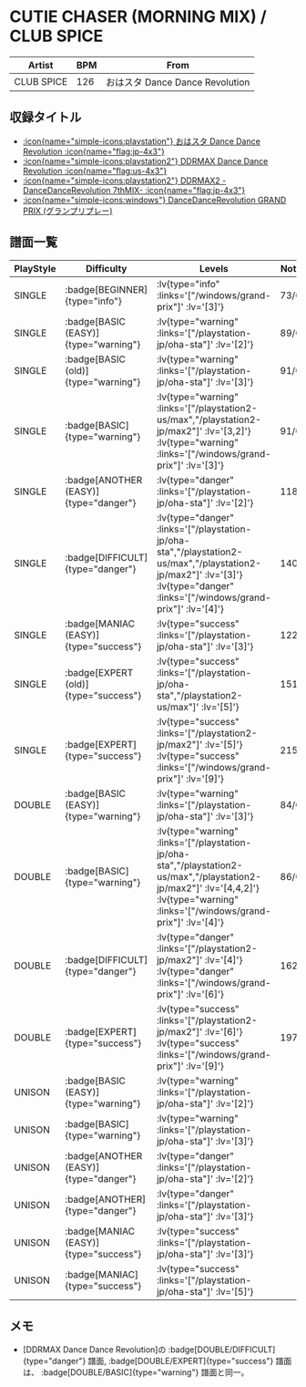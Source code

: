 # CUTIE CHASER (MORNING MIX) / CLUB SPICE

|Artist|BPM|From|
|------|---|----|
|CLUB SPICE|126|おはスタ Dance Dance Revolution|

## 収録タイトル

- [ :icon{name="simple-icons:playstation"} おはスタ Dance Dance Revolution :icon{name="flag:jp-4x3"} ](/playstation-jp/oha-sta)
- [ :icon{name="simple-icons:playstation2"} DDRMAX Dance Dance Revolution :icon{name="flag:us-4x3"} ](/playstation2-us/max)
- [ :icon{name="simple-icons:playstation2"} DDRMAX2 -DanceDanceRevolution 7thMIX- :icon{name="flag:jp-4x3"} ](/playstation2-jp/max2)
- [ :icon{name="simple-icons:windows"} DanceDanceRevolution GRAND PRIX (グランプリプレー)](/windows/grand-prix)

## 譜面一覧

|PlayStyle|Difficulty|Levels|Notes|Movie|
|---------|----------|------|-----|-----|
|SINGLE| :badge[BEGINNER]{type="info"} | :lv{type="info" :links='["/windows/grand-prix"]' :lv='[3]'} |73/0||
|SINGLE| :badge[BASIC (EASY)]{type="warning"} | :lv{type="warning" :links='["/playstation-jp/oha-sta"]' :lv='[2]'} |89/0||
|SINGLE| :badge[BASIC (old)]{type="warning"} | :lv{type="warning" :links='["/playstation-jp/oha-sta"]' :lv='[3]'} |91/0||
|SINGLE| :badge[BASIC]{type="warning"} | :lv{type="warning" :links='["/playstation2-us/max","/playstation2-jp/max2"]' :lv='[3,2]'}  :lv{type="warning" :links='["/windows/grand-prix"]' :lv='[3]'} |91/0||
|SINGLE| :badge[ANOTHER (EASY)]{type="danger"} | :lv{type="danger" :links='["/playstation-jp/oha-sta"]' :lv='[2]'} |118/0||
|SINGLE| :badge[DIFFICULT]{type="danger"} | :lv{type="danger" :links='["/playstation-jp/oha-sta","/playstation2-us/max","/playstation2-jp/max2"]' :lv='[3]'}  :lv{type="danger" :links='["/windows/grand-prix"]' :lv='[4]'} |140/0||
|SINGLE| :badge[MANIAC (EASY)]{type="success"} | :lv{type="success" :links='["/playstation-jp/oha-sta"]' :lv='[3]'} |122/0||
|SINGLE| :badge[EXPERT (old)]{type="success"} | :lv{type="success" :links='["/playstation-jp/oha-sta","/playstation2-us/max"]' :lv='[5]'} |151/0||
|SINGLE| :badge[EXPERT]{type="success"} | :lv{type="success" :links='["/playstation2-jp/max2"]' :lv='[5]'}  :lv{type="success" :links='["/windows/grand-prix"]' :lv='[9]'} |215/8||
|DOUBLE| :badge[BASIC (EASY)]{type="warning"} | :lv{type="warning" :links='["/playstation-jp/oha-sta"]' :lv='[3]'} |84/0||
|DOUBLE| :badge[BASIC]{type="warning"} | :lv{type="warning" :links='["/playstation-jp/oha-sta","/playstation2-us/max","/playstation2-jp/max2"]' :lv='[4,4,2]'}  :lv{type="warning" :links='["/windows/grand-prix"]' :lv='[4]'} |86/0||
|DOUBLE| :badge[DIFFICULT]{type="danger"} | :lv{type="danger" :links='["/playstation2-jp/max2"]' :lv='[4]'}  :lv{type="danger" :links='["/windows/grand-prix"]' :lv='[6]'} |162/0||
|DOUBLE| :badge[EXPERT]{type="success"} | :lv{type="success" :links='["/playstation2-jp/max2"]' :lv='[6]'}  :lv{type="success" :links='["/windows/grand-prix"]' :lv='[9]'} |197/5||
|UNISON| :badge[BASIC (EASY)]{type="warning"} | :lv{type="warning" :links='["/playstation-jp/oha-sta"]' :lv='[2]'} |||
|UNISON| :badge[BASIC]{type="warning"} | :lv{type="warning" :links='["/playstation-jp/oha-sta"]' :lv='[3]'} |||
|UNISON| :badge[ANOTHER (EASY)]{type="danger"} | :lv{type="danger" :links='["/playstation-jp/oha-sta"]' :lv='[2]'} |||
|UNISON| :badge[ANOTHER]{type="danger"} | :lv{type="danger" :links='["/playstation-jp/oha-sta"]' :lv='[3]'} |||
|UNISON| :badge[MANIAC (EASY)]{type="success"} | :lv{type="success" :links='["/playstation-jp/oha-sta"]' :lv='[3]'} |||
|UNISON| :badge[MANIAC]{type="success"} | :lv{type="success" :links='["/playstation-jp/oha-sta"]' :lv='[5]'} |||

## メモ

- [DDRMAX Dance Dance Revolution]の :badge[DOUBLE/DIFFICULT]{type="danger"} 譜面, :badge[DOUBLE/EXPERT]{type="success"} 譜面は、 :badge[DOUBLE/BASIC]{type="warning"} 譜面と同一。
